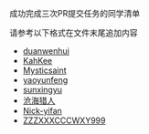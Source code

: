成功完成三次PR提交任务的同学清单

请参考以下格式在文件末尾追加内容

* [duanwenhui](duanwenhuiIMAU.md)
* [KahKee](KahKee.md)
* [Mysticsaint](zhoukunhao.md)
* [yaoyunfeng](yyf.md)
* [sunxingyu](rock.md)
* [沧海猎人](users/zhangqixun.md)
* [Nick-yifan](Nick-yifan.md)
* [ZZZXXXCCCWXY999](ZZZXXXCCCWXY999.md)
